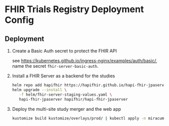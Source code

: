 # FHIR Trials Registry Deployment Config

## Deployment

1. Create a Basic Auth secret to protect the FHIR API

   see <https://kubernetes.github.io/ingress-nginx/examples/auth/basic/>, name the secret `fhir-server-basic-auth`.

1. Install a FHIR Server as a backend for the studies

   ```sh
   helm repo add hapifhir https://hapifhir.github.io/hapi-fhir-jpaserver-starter/
   helm upgrade --install \
      -f helm/fhir-server-staging-values.yaml \
      hapi-fhir-jpaserver hapifhir/hapi-fhir-jpaserver
   ```

1. Deploy the multi-site study merger and the web app

   ```sh
   kustomize build kustomize/overlays/prod/ | kubectl apply -n miracum-registry -f -
   ```
